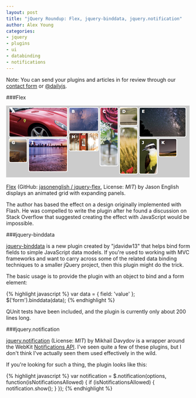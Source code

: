 ```yaml
---
layout: post
title: "jQuery Roundup: Flex, jquery-binddata, jquery.notification"
author: Alex Young
categories: 
- jquery
- plugins
- ui
- databinding
- notifications
---
```


<div class="intro">
Note: You can send your plugins and articles in for review through our <a href="/contact.html">contact form</a> or <a href="http://twitter.com/dailyjs">@dailyjs</a>.
</div>

###Flex

![jQuery Flex](/images/posts/jquery-flex.png)

[Flex](http://jsonenglish.com/projects/flex/) (GitHub: [jasonenglish / jquery-flex](https://github.com/jasonenglish/jquery-flex), License: _MIT_) by Jason English displays an animated grid with expanding panels.

The author has based the effect on a design originally implemented with Flash.  He was compelled to write the plugin after he found a discussion on Stack Overflow that suggested creating the effect with JavaScript would be impossible.

###jquery-binddata

[jquery-binddata](https://github.com/jdavidw13/jquery-binddata) is a new plugin created by "jdavidw13" that helps bind form fields to simple JavaScript data models.  If you're used to working with MVC frameworks and want to carry across some of the related data binding techniques to a smaller jQuery project, then this plugin might do the trick.

The basic usage is to provide the plugin with an object to bind and a form element:

{% highlight javascript %}
var data = { field: 'value' };
$('form').binddata(data);
{% endhighlight %}

QUnit tests have been included, and the plugin is currently only about 200 lines long.

###jquery.notification

[jquery.notification](https://github.com/azproduction/jquery.notification) (License: _MIT_) by Mikhail Davydov is a wrapper around the WebKit [Notifications API](http://www.chromium.org/developers/design-documents/desktop-notifications/api-specification).  I've seen quite a few of these plugins, but I don't think I've actually seen them used effectively in the wild.

If you're looking for such a thing, the plugin looks like this:

{% highlight javascript %}
var notification = $.notification(options, function(isNotificationsAllowed) {
  if (isNotificationsAllowed) {
    notification.show();
  }
});
{% endhighlight %}
